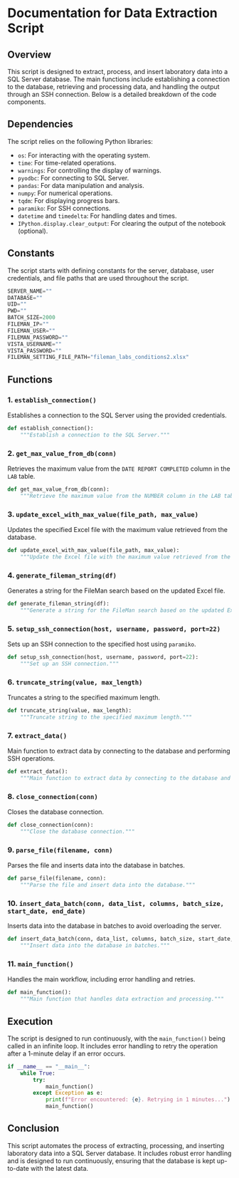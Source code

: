 # Documentation for Data Extraction Script

## Overview
This script is designed to extract, process, and insert laboratory data into a SQL Server database. The main functions include establishing a connection to the database, retrieving and processing data, and handling the output through an SSH connection. Below is a detailed breakdown of the code components.

## Dependencies
The script relies on the following Python libraries:
- `os`: For interacting with the operating system.
- `time`: For time-related operations.
- `warnings`: For controlling the display of warnings.
- `pyodbc`: For connecting to SQL Server.
- `pandas`: For data manipulation and analysis.
- `numpy`: For numerical operations.
- `tqdm`: For displaying progress bars.
- `paramiko`: For SSH connections.
- `datetime` and `timedelta`: For handling dates and times.
- `IPython.display.clear_output`: For clearing the output of the notebook (optional).

## Constants
The script starts with defining constants for the server, database, user credentials, and file paths that are used throughout the script.

```python
SERVER_NAME=""
DATABASE=""
UID=""
PWD=""
BATCH_SIZE=2000
FILEMAN_IP=""
FILEMAN_USER=""
FILEMAN_PASSWORD=""
VISTA_USERNAME=""
VISTA_PASSWORD=""
FILEMAN_SETTING_FILE_PATH="fileman_labs_conditions2.xlsx"
```

## Functions

### 1. `establish_connection()`
Establishes a connection to the SQL Server using the provided credentials.

```python
def establish_connection():
    """Establish a connection to the SQL Server."""
```

### 2. `get_max_value_from_db(conn)`
Retrieves the maximum value from the `DATE REPORT COMPLETED` column in the `LAB` table.

```python
def get_max_value_from_db(conn):
    """Retrieve the maximum value from the NUMBER column in the LAB table."""
```

### 3. `update_excel_with_max_value(file_path, max_value)`
Updates the specified Excel file with the maximum value retrieved from the database.

```python
def update_excel_with_max_value(file_path, max_value):
    """Update the Excel file with the maximum value retrieved from the database."""
```

### 4. `generate_fileman_string(df)`
Generates a string for the FileMan search based on the updated Excel file.

```python
def generate_fileman_string(df):
    """Generate a string for the FileMan search based on the updated Excel file."""
```

### 5. `setup_ssh_connection(host, username, password, port=22)`
Sets up an SSH connection to the specified host using `paramiko`.

```python
def setup_ssh_connection(host, username, password, port=22):
    """Set up an SSH connection."""
```

### 6. `truncate_string(value, max_length)`
Truncates a string to the specified maximum length.

```python
def truncate_string(value, max_length):
    """Truncate string to the specified maximum length."""
```

### 7. `extract_data()`
Main function to extract data by connecting to the database and performing SSH operations.

```python
def extract_data():
    """Main function to extract data by connecting to the database and performing SSH operations."""
```

### 8. `close_connection(conn)`
Closes the database connection.

```python
def close_connection(conn):
    """Close the database connection."""
```

### 9. `parse_file(filename, conn)`
Parses the file and inserts data into the database in batches.

```python
def parse_file(filename, conn):
    """Parse the file and insert data into the database."""
```

### 10. `insert_data_batch(conn, data_list, columns, batch_size, start_date, end_date)`
Inserts data into the database in batches to avoid overloading the server.

```python
def insert_data_batch(conn, data_list, columns, batch_size, start_date, end_date):
    """Insert data into the database in batches."""
```

### 11. `main_function()`
Handles the main workflow, including error handling and retries.

```python
def main_function():
    """Main function that handles data extraction and processing."""
```

## Execution
The script is designed to run continuously, with the `main_function()` being called in an infinite loop. It includes error handling to retry the operation after a 1-minute delay if an error occurs.

```python
if __name__ == "__main__":
    while True:
        try:
            main_function()
        except Exception as e:
            print(f"Error encountered: {e}. Retrying in 1 minutes...")
            main_function()
```

## Conclusion
This script automates the process of extracting, processing, and inserting laboratory data into a SQL Server database. It includes robust error handling and is designed to run continuously, ensuring that the database is kept up-to-date with the latest data.
